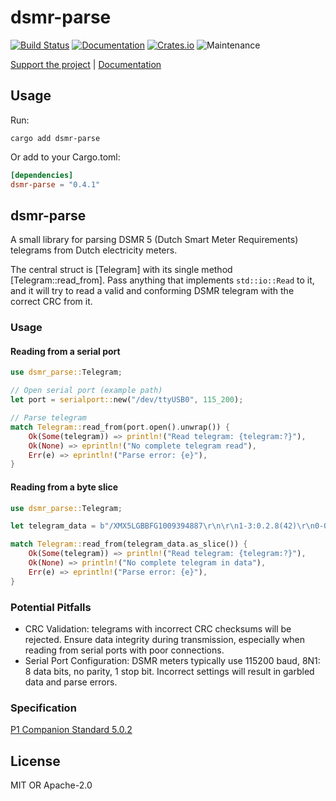 # dsmr-parse

[![Build Status](https://github.com/twistedfall/dsmr-parse/actions/workflows/dsmr-parse.yml/badge.svg)](https://github.com/twistedfall/dsmr-parse/actions/workflows/dsmr-parse.yml)
[![Documentation](https://docs.rs/dsmr-parse/badge.svg)](https://docs.rs/dsmr-parse)
[![Crates.io](https://img.shields.io/crates/v/dsmr-parse)](https://crates.io/crates/dsmr-parse)
![Maintenance](https://img.shields.io/badge/maintenance-passively--maintained-yellowgreen.svg)

[Support the project](https://github.com/sponsors/twistedfall) | [Documentation](https://docs.rs/dsmr-parse)


## Usage

Run:
```shell
cargo add dsmr-parse
```
Or add to your Cargo.toml:
```toml
[dependencies]
dsmr-parse = "0.4.1"
```

## dsmr-parse

A small library for parsing DSMR 5 (Dutch Smart Meter Requirements) telegrams from Dutch electricity meters.

The central struct is [Telegram] with its single method [Telegram::read_from]. Pass anything that implements `std::io::Read`
to it, and it will try to read a valid and conforming DSMR telegram with the correct CRC from it.

### Usage

#### Reading from a serial port

```rust
use dsmr_parse::Telegram;

// Open serial port (example path)
let port = serialport::new("/dev/ttyUSB0", 115_200);

// Parse telegram
match Telegram::read_from(port.open().unwrap()) {
    Ok(Some(telegram)) => println!("Read telegram: {telegram:?}"),
    Ok(None) => eprintln!("No complete telegram read"),
    Err(e) => eprintln!("Parse error: {e}"),
}
```

#### Reading from a byte slice

```rust
use dsmr_parse::Telegram;

let telegram_data = b"/XMX5LGBBFG1009394887\r\n\r\n1-3:0.2.8(42)\r\n0-0:1.0.0(190101125431W)\r\n1-0:1.8.1(004169.415*kWh)\r\n!1234\r\n";

match Telegram::read_from(telegram_data.as_slice()) {
    Ok(Some(telegram)) => println!("Read telegram: {telegram:?}"),
    Ok(None) => println!("No complete telegram in data"),
    Err(e) => eprintln!("Parse error: {e}"),
}
```

### Potential Pitfalls

- CRC Validation: telegrams with incorrect CRC checksums will be rejected. Ensure data integrity during transmission,
  especially when reading from serial ports with poor connections.
- Serial Port Configuration: DSMR meters typically use 115200 baud, 8N1: 8 data bits, no parity, 1 stop bit. Incorrect
  settings will result in garbled data and parse errors.

### Specification

[P1 Companion Standard 5.0.2](https://www.netbeheernederland.nl/publicatie/dsmr-502-p1-companion-standard)

## License

MIT OR Apache-2.0
